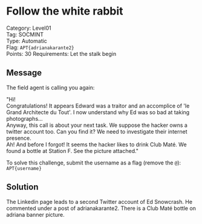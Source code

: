 # Follow the white rabbit

Category: Level01  
Tag: SOCMINT  
Type: Automatic  
Flag: `APT{adrianakarante2}`  
Points: 30
Requirements: Let the stalk begin

## Message

The field agent is calling you again:

"Hi!  
Congratulations! It appears Edward was a traitor and an accomplice of 'le Grand Architecte du Tout'. I now understand why Ed was so bad at taking photographs...  
Anyway, this call is about your next task. We suppose the hacker owns a twitter account too. Can you find it? We need to investigate their internet presence.  
Ah! And before I forgot! It seems the hacker likes to drink Club Maté. We found a bottle at Station F. See the picture attached."

To solve this challenge, submit the username as a flag (remove the `@`): `APT{username}`

## Solution

The Linkedin page leads to a second Twitter account of Ed Snowcrash. He commented under a post of adrianakarante2. There is a Club Maté bottle on adriana banner picture.
